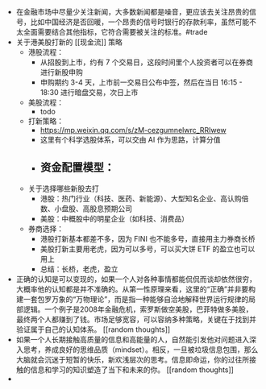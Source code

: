 - 在金融市场中尽量少关注新闻，大多数新闻都是噪音，更应该去关注昂贵的信号，比如中国经济是否回暖，一个昂贵的信号时银行的存款利率，虽然可能不太全面需要结合其他指标，它符合需要被关注的标准。#trade
- 关于港美股打新的 [[现金流]] 策略
	- 港股流程：
		- 从招股到上市，约有 7 个交易日，这段时间里个人投资者可以在券商进行新股申购
		- 申购期约 3-4 天，上市前一交易日公布中签，然后在当日 16:15 - 18:30 进行暗盘交易，次日上市
	- 美股流程：
		- todo
	- 打新策略：
		- https://mp.weixin.qq.com/s/zM-cezgumnelwrc_RRIwew
		- 这里有个科学选股体系，可以交由 AI 作为思路，计算分值
		- 资金配置模型：
			-
	- 关于选择哪些新股去打
		- 港股：热门行业（科技、医药、新能源）、大型知名企业、高认购倍数、小盘股、高股息预期公司
		- 美股：中概股中的明星企业（如科技、消费品）
	- 券商选择：
		- 港股打新基本都差不多，因为 FINI 也不能多号，直接用主力券商长桥
		- 美股打新主要用老虎，因为可以多号，可以买大饼 ETF 的盈立也可以用上
		- 总结：长桥，老虎，盈立
- 正确的认知是可以变现的，如果一个人对各种事情都能侃侃而谈却依然很穷，大概率他的认知都是并不准确的。从第一性原理来看，这里的“正确”并非要构建一套包罗万象的“万物理论”，而是指一种能够自洽地解释世界运行规律的局部逻辑。一个例子是2008年金融危机，索罗斯做空美股，巴菲特做多美股，最终两个人都赚到了钱。市场足够宽容，可以容纳多种策略，关键在于找到并验证属于自己的认知体系。 [[random thoughts]]
- 如果一个人长期接触高质量的信息和高能量的人，自然能引发他对问题进入深入思考，养成良好的思维品质（mindset）。相反，一旦被垃圾信息包围，那么大脑就会沉迷于短暂的快乐，新欢浅层次的思考。信息即命运，你的过往所接触的信息和学习的知识塑造了当下和未来的你。 [[random thoughts]]
-